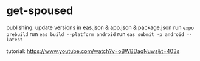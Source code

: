 # get-spoused

publishing:
update versions in eas.json & app.json & package.json
run `expo prebuild`
run `eas build --platform android`
run `eas submit -p android --latest`

tutorial: https://www.youtube.com/watch?v=oBWBDaqNuws&t=403s
